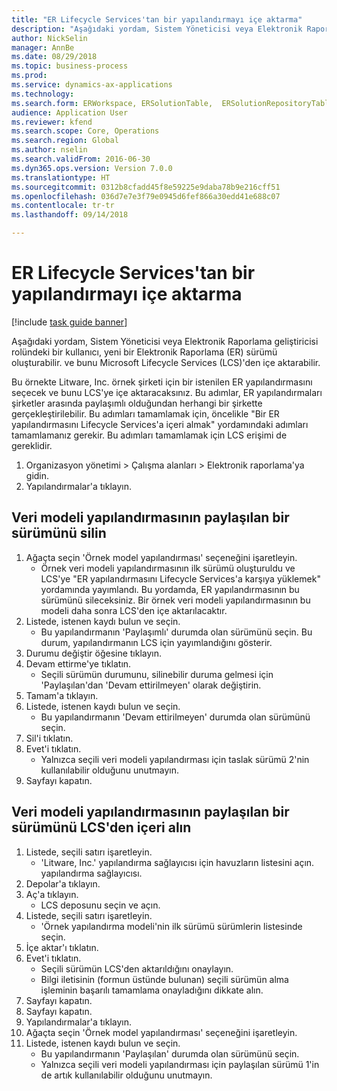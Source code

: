 ```yaml
--- 
title: "ER Lifecycle Services'tan bir yapılandırmayı içe aktarma"
description: "Aşağıdaki yordam, Sistem Yöneticisi veya Elektronik Raporlama geliştiricisi rolündeki bir kullanıcı, yeni bir Elektronik Raporlama (ER) sürümü oluşturabilir. ve bunu Microsoft Lifecycle Services (LCS)'den içe aktarabilir."
author: NickSelin
manager: AnnBe
ms.date: 08/29/2018
ms.topic: business-process
ms.prod: 
ms.service: dynamics-ax-applications
ms.technology: 
ms.search.form: ERWorkspace, ERSolutionTable,  ERSolutionRepositoryTable, ERSolutionImport
audience: Application User
ms.reviewer: kfend
ms.search.scope: Core, Operations
ms.search.region: Global
ms.author: nselin
ms.search.validFrom: 2016-06-30
ms.dyn365.ops.version: Version 7.0.0
ms.translationtype: HT
ms.sourcegitcommit: 0312b8cfadd45f8e59225e9daba78b9e216cff51
ms.openlocfilehash: 036d7e7e3f79e0945d6fef866a30edd41e688c07
ms.contentlocale: tr-tr
ms.lasthandoff: 09/14/2018

---
```


# <a name="er-import-a-configuration-from-lifecycle-services"></a>ER Lifecycle Services'tan bir yapılandırmayı içe aktarma

[!include [task guide banner](../../includes/task-guide-banner.md)]

Aşağıdaki yordam, Sistem Yöneticisi veya Elektronik Raporlama geliştiricisi rolündeki bir kullanıcı, yeni bir Elektronik Raporlama (ER) sürümü oluşturabilir. ve bunu Microsoft Lifecycle Services (LCS)'den içe aktarabilir.

Bu örnekte Litware, Inc. örnek şirketi için bir istenilen ER yapılandırmasını seçecek ve bunu LCS'ye içe aktaracaksınız. Bu adımlar, ER yapılandırmaları şirketler arasında paylaşımlı olduğundan herhangi bir şirkette gerçekleştirilebilir. Bu adımları tamamlamak için, öncelikle "Bir ER yapılandırmasını Lifecycle Services'a içeri almak" yordamındaki adımları tamamlamanız gerekir. Bu adımları tamamlamak için LCS erişimi de gereklidir.

1. Organizasyon yönetimi > Çalışma alanları > Elektronik raporlama'ya gidin.
2. Yapılandırmalar'a tıklayın.

## <a name="delete-a-shared-version-of-data-model-configuration"></a>Veri modeli yapılandırmasının paylaşılan bir sürümünü silin
1. Ağaçta seçin 'Örnek model yapılandırması' seçeneğini işaretleyin.
    * Örnek veri modeli yapılandırmasının ilk sürümü oluşturuldu ve LCS'ye "ER yapılandırmasını Lifecycle Services'a karşıya yüklemek" yordamında yayımlandı. Bu yordamda, ER yapılandırmasının bu sürümünü sileceksiniz. Bir örnek veri modeli yapılandırmasının bu modeli daha sonra LCS'den içe aktarılacaktır.  
2. Listede, istenen kaydı bulun ve seçin.
    * Bu yapılandırmanın 'Paylaşımlı' durumda olan sürümünü seçin. Bu durum, yapılandırmanın LCS için yayımlandığını gösterir.  
3. Durumu değiştir öğesine tıklayın.
4. Devam ettirme'ye tıklatın.
    * Seçili sürümün durumunu, silinebilir duruma gelmesi için 'Paylaşılan'dan 'Devam ettirilmeyen' olarak değiştirin.  
5. Tamam'a tıklayın.
6. Listede, istenen kaydı bulun ve seçin.
    * Bu yapılandırmanın 'Devam ettirilmeyen' durumda olan sürümünü seçin.  
7. Sil'i tıklatın.
8. Evet'i tıklatın.
    * Yalnızca seçili veri modeli yapılandırması için taslak sürümü 2'nin kullanılabilir olduğunu unutmayın.  
9. Sayfayı kapatın.

## <a name="import-a-shared-version-of-data-model-configuration-from-lcs"></a>Veri modeli yapılandırmasının paylaşılan bir sürümünü LCS'den içeri alın
1. Listede, seçili satırı işaretleyin.
    * 'Litware, Inc.' yapılandırma sağlayıcısı için havuzların listesini açın. yapılandırma sağlayıcısı.  
2. Depolar'a tıklayın.
3. Aç'a tıklayın.
    * LCS deposunu seçin ve açın.  
4. Listede, seçili satırı işaretleyin.
    * 'Örnek yapılandırma modeli'nin ilk sürümü sürümlerin listesinde seçin.  
5. İçe aktar'ı tıklatın.
6. Evet'i tıklatın.
    * Seçili sürümün LCS'den aktarıldığını onaylayın.  
    * Bilgi iletisinin (formun üstünde bulunan) seçili sürümün alma işleminin başarılı tamamlama onayladığını dikkate alın.  
7. Sayfayı kapatın.
8. Sayfayı kapatın.
9. Yapılandırmalar'a tıklayın.
10. Ağaçta seçin 'Örnek model yapılandırması' seçeneğini işaretleyin.
11. Listede, istenen kaydı bulun ve seçin.
    * Bu yapılandırmanın 'Paylaşılan' durumda olan sürümünü seçin.  
    * Yalnızca seçili veri modeli yapılandırması için paylaşılan sürümü 1'in de artık kullanılabilir olduğunu unutmayın.  


